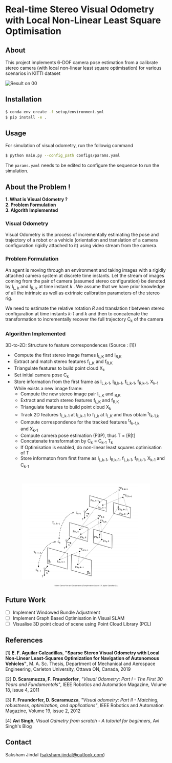# **Real-time Stereo Visual Odometry with Local Non-Linear Least Square Optimisation**

## **About**

This project implements 6-DOF camera pose estimation from a calibrate stereo camera (with local non-linear least square optimisation) for various scenarios in KITTI dataset

![Result on 00](assets/KITTI_VO_00_cut.gif)

## **Installation**

```bash
$ conda env create -f setup/environment.yml
$ pip install -e .
```

## **Usage**

For simulation of visual odometry, run the followig command

```bash
$ python main.py --config_path configs/params.yaml
```

The `params.yaml` needs to be edited to configure the sequence to run the simulation.

## **About the Problem !**

**1. What is Visual Odometry ?** <br>
**2. Problem Formulation**  <br>
**3. Algorith Implemented** <br>

### **Visual Odometry**

Visual Odometry is the process of incrementally estimating the pose and trajectory of a robot or a vehicle (orientation and translation of a camera configuration rigidly attached to it) using video stream from the camera.

### **Problem Formulation**

An agent is moving through an environment and taking
images with a rigidly attached camera system at discrete
time instants. Let the stream of images coming from the pair of camera
(assumed stereo configuration) be denoted by I<sub>L, k</sub> and I<sub>R, k</sub> at time instant *k* . We assume that we have prior knowledge of all the intrinsic as well as extrinsic calibration parameters of the stereo rig. 

We need to estimate the relative rotation *R* and translation *t* between stereo configuration at time instants *k-1* and *k* and then to concatenate the transformation to incrementally recover the full trajectory C<sub>k</sub> of the camera

### **Algorithm Implemented**
3D-to-2D: Structure to feature correspondences (Source : [1]) <br>
- &nbsp;Compute the first stereo image frames I<sub>L,K</sub> and I<sub>R,K</sub> <br>
- &nbsp;Extract and match stereo features f<sub>L,K</sub> and f<sub>R,K</sub> <br>
- &nbsp;Triangulate features to build point cloud X<sub>k</sub> <br>
- &nbsp;Set initial camera pose C<sub>k</sub> <br>
- &nbsp;Store information from the first frame as I<sub>L,k-1</sub>, I<sub>R,k-1</sub>, f<sub>L,k-1</sub>, f<sub>R,k-1</sub>, X<sub>k-1</sub> <br>
&nbsp;While exists a new image frame: <br>
    - Compute the new stereo image pair I<sub>L,K</sub> and <sub>R,K</sub> <br>
    - Extract and match stereo features f<sub>L,K</sub> and f<sub>R,K</sub> <br>
    - Triangulate features to build point cloud X<sub>k</sub> <br>
    - Track 2D features f<sub>L,k-1</sub> at I<sub>L,k-1</sub> to f<sub>L,k</sub> at I<sub>L,K</sub> and thus obtain <sup>t</sup>f<sub>k-1,k</sub> <br>
    - Compute correspondence for the tracked features <sup>t</sup>f<sub>k-1,k</sub> <br> and X<sub>k-1</sub> <br>
    - Compute camera pose estimation (P3P), thus T = [R|t]
    - Concatenate transformation by C<sub>k</sub> = C<sub>k-1</sub> T<sub>k</sub>
    - If Optimisation is enabled, do non-linear least squares optimisation of T 
    - Store informaton from first frame as I<sub>L,k-1</sub>, I<sub>R,k-1</sub>, f<sub>L,k-1</sub>, f<sub>R,k-1</sub>, X<sub>k-1</sub> and C<sub>k-1</sub> <br>
<br>
<p align="center"> 
<img src="assets/SVO_Diagram.png" width="400" height="300" />  <br>
<p align="center" style="font-size:30%;"> <em> Relative Camera Pose and Concatenation of Transformations (Source: E. F. Aguilar Calzadillas [1] </em>) </p>
</p>

## Future Work
- [ ] Implement Windowed Bundle Adjustment
- [ ] Implement Graph Based Optimisation in Visual SLAM
- [ ] Visualise 3D point cloud of scene using Point Cloud Library (PCL)

## **References**

[1]  ****E. F. Aguilar Calzadillas****, **"Sparse Stereo Visual Odometry with Local Non-Linear Least-Squares Optimization for Navigation of Autonomous Vehicles"**,  M. A. Sc. Thesis, Department of Mechanical and Aerospace Engineering, Carleton University, Ottawa ON, Canada, 2019
<br />

[2]  **D. Scaramuzza, F. Fraundorfer**, *"Visual Odometry: Part I - The First 30 Years and Fundamentals"*,  IEEE Robotics and Automation Magazine, Volume 18, issue 4, 2011
<br />

[3]  **F. Fraundorfer, D. Scaramuzza**, *"Visual odometry: Part II - Matching, robustness, optimization, and applications"*, IEEE Robotics and Automation Magazine, Volume 19, issue 2, 2012

[4] **Avi Singh**, *Visual Odmetry from scratch - A tutorial for beginners*, Avi Singh's Blog

## Contact
Saksham Jindal (saksham.jindal@outlook.com)